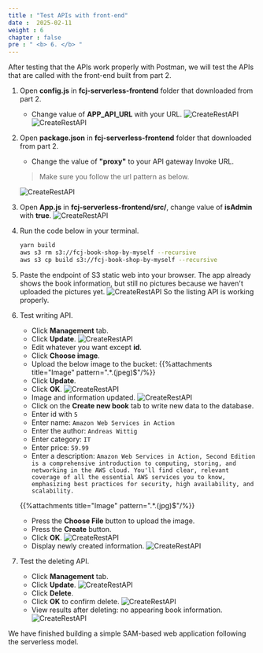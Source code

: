 ```yaml
---
title : "Test APIs with front-end"
date :  2025-02-11
weight : 6
chapter : false
pre : " <b> 6. </b> "
---
```

After testing that the APIs work properly with Postman, we will test the APIs that are called with the front-end built from part 2.

1. Open **config.js** in **fcj-serverless-frontend** folder that downloaded from part 2.
    - Change value of **APP_API_URL** with your URL.
      ![CreateRestAPI](/images/temp/1/91.png?width=90pc)
      ![CreateRestAPI](/images/temp/1/92.png?width=90pc)

2. Open **package.json** in **fcj-serverless-frontend** folder that downloaded from part 2.
    - Change the value of **"proxy"** to your API gateway Invoke URL.
    > Make sure you follow the url pattern as below.

      ![CreateRestAPI](/images/temp/1/103.png?width=90pc)

3. Open **App.js** in **fcj-serverless-frontend/src/**, change value of **isAdmin** with **true**.
    ![CreateRestAPI](/images/temp/1/93.png?width=90pc)

4. Run the code below in your terminal.

    ```bash
    yarn build
    aws s3 rm s3://fcj-book-shop-by-myself --recursive
    aws s3 cp build s3://fcj-book-shop-by-myself --recursive
    ```

5. Paste the endpoint of S3 static web into your browser. The app already shows the book information, but still no pictures because we haven't uploaded the pictures yet.
    ![CreateRestAPI](/images/temp/1/94.png?width=90pc)
So the listing API is working properly.

6. Test writing API.
    - Click **Management** tab.
    - Click **Update**.
      ![CreateRestAPI](/images/temp/1/95.png?width=90pc)
    - Edit whatever you want except **id**.
    - Click **Choose image**.
    - Upload the below image to the bucket:
    {{%attachments title="Image" pattern=".*\.(jpeg)$"/%}}
    - Click **Update**.
    - Click **OK**.
      ![CreateRestAPI](/images/temp/1/96.png?width=90pc)
    - Image and information updated.
      ![CreateRestAPI](/images/temp/1/97.png?width=90pc)
    - Click on the **Create new book** tab to write new data to the database.
    - Enter id with `5`
    - Enter name: `Amazon Web Services in Action`
    - Enter the author: `Andreas Wittig`
    - Enter category: `IT`
    - Enter price: `59.99`
    - Enter a description: `Amazon Web Services in Action, Second Edition is a comprehensive introduction to computing, storing, and networking in the AWS cloud. You'll find clear, relevant coverage of all the essential AWS services you to know, emphasizing best practices for security, high availability, and scalability.`

    {{%attachments title="Image" pattern=".*\.(jpg)$"/%}}

    - Press the **Choose File** button to upload the image.
    - Press the **Create** button.
    - Click **OK**.
      ![CreateRestAPI](/images/temp/1/98.png?width=90pc)
    - Display newly created information.
      ![CreateRestAPI](/images/temp/1/99.png?width=90pc)

7. Test the deleting API.
    - Click **Management** tab.
    - Click **Update**.
      ![CreateRestAPI](/images/temp/1/100.png?width=90pc)
    - Click **Delete**.
    - Click **OK** to confirm delete.
      ![CreateRestAPI](/images/temp/1/101.png?width=90pc)
    - View results after deleting: no appearing book information.
      ![CreateRestAPI](/images/temp/1/102.png?width=90pc)
  
We have finished building a simple SAM-based web application following the serverless model.
